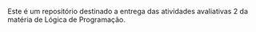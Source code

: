 Este é um repositório destinado a entrega das atividades avaliativas 2 da matéria de Lógica de Programação.
